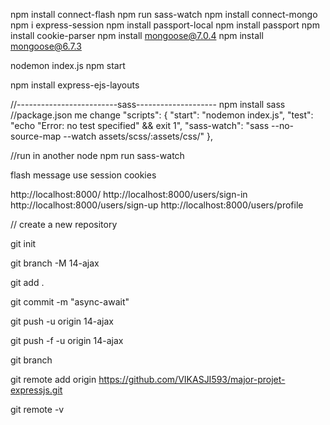 
npm install connect-flash
npm run sass-watch
npm install connect-mongo
npm i express-session
npm install passport-local
npm install passport
npm install cookie-parser
npm install mongoose@7.0.4
npm install mongoose@6.7.3

nodemon index.js
npm start

npm install express-ejs-layouts

//-------------------------sass--------------------
npm install sass
//package.json me change
"scripts": {
"start": "nodemon index.js",
"test": "echo \"Error: no test specified\" && exit 1",
"sass-watch": "sass --no-source-map --watch assets/scss/:assets/css/"
},

//run in another node
npm run sass-watch


flash message use session cookies

http://localhost:8000/
http://localhost:8000/users/sign-in
http://localhost:8000/users/sign-up
http://localhost:8000/users/profile

// create a new repository

git init

git branch -M 14-ajax

git add .

git commit -m "async-await"

git push -u origin 14-ajax

git push -f -u origin 14-ajax

git branch

git remote add origin https://github.com/VIKASJI593/major-projet-expressjs.git

git remote -v
